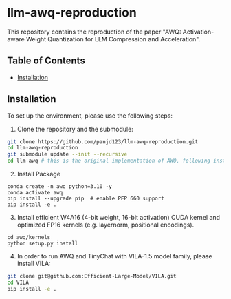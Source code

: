 # llm-awq-reproduction

This repository contains the reproduction of the paper "AWQ: Activation-aware Weight Quantization for LLM Compression and Acceleration".

## Table of Contents

- [Installation](#installation)

## Installation

To set up the environment, please use the following steps:

1. Clone the repository and the submodule:

```bash
git clone https://github.com/panjd123/llm-awq-reproduction.git
cd llm-awq-reproduction
git submodule update --init --recursive
cd llm-awq # this is the original implementation of AWQ, following instructions is as same as the original repository
```

2. Install Package
```
conda create -n awq python=3.10 -y
conda activate awq
pip install --upgrade pip  # enable PEP 660 support
pip install -e .
```

3. Install efficient W4A16 (4-bit weight, 16-bit activation) CUDA kernel and optimized FP16 kernels (e.g. layernorm, positional encodings).
```
cd awq/kernels
python setup.py install
```

4. In order to run AWQ and TinyChat with VILA-1.5 model family, please install VILA:

```bash
git clone git@github.com:Efficient-Large-Model/VILA.git
cd VILA
pip install -e .
```
